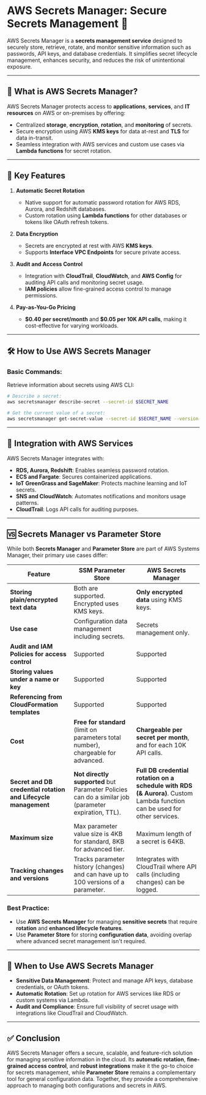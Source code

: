 # AWS Secrets Manager: Secure Secrets Management 🔐

AWS Secrets Manager is a **secrets management service** designed to securely store, retrieve, rotate, and monitor sensitive information such as passwords, API keys, and database credentials. It simplifies secret lifecycle management, enhances security, and reduces the risk of unintentional exposure.

---

## 🌟 **What is AWS Secrets Manager?**

AWS Secrets Manager protects access to **applications**, **services**, and **IT resources** on AWS or on-premises by offering:

- Centralized **storage**, **encryption**, **rotation**, and **monitoring** of secrets.
- Secure encryption using AWS **KMS keys** for data at-rest and **TLS** for data in-transit.
- Seamless integration with AWS services and custom use cases via **Lambda functions** for secret rotation.

---

## 🔄 **Key Features**

1. **Automatic Secret Rotation**

   - Native support for automatic password rotation for AWS RDS, Aurora, and Redshift databases.
   - Custom rotation using **Lambda functions** for other databases or tokens like OAuth refresh tokens.

2. **Data Encryption**

   - Secrets are encrypted at rest with AWS **KMS keys**.
   - Supports **Interface VPC Endpoints** for secure private access.

3. **Audit and Access Control**

   - Integration with **CloudTrail**, **CloudWatch**, and **AWS Config** for auditing API calls and monitoring secret usage.
   - **IAM policies** allow fine-grained access control to manage permissions.

4. **Pay-as-You-Go Pricing**
   - **\$0.40 per secret/month** and **\$0.05 per 10K API calls**, making it cost-effective for varying workloads.

---

## 🛠️ **How to Use AWS Secrets Manager**

### **Basic Commands:**

Retrieve information about secrets using AWS CLI:

```bash
# Describe a secret:
aws secretsmanager describe-secret --secret-id $SECRET_NAME

# Get the current value of a secret:
aws secretsmanager get-secret-value --secret-id $SECRET_NAME --version-stage AWSCURRENT
```

---

## 🔗 **Integration with AWS Services**

AWS Secrets Manager integrates with:

- **RDS, Aurora, Redshift**: Enables seamless password rotation.
- **ECS and Fargate**: Secures containerized applications.
- **IoT GreenGrass and SageMaker**: Protects machine learning and IoT secrets.
- **SNS and CloudWatch**: Automates notifications and monitors usage patterns.
- **CloudTrail**: Logs API calls for auditing purposes.

---

## 🆚 **Secrets Manager vs Parameter Store**

While both **Secrets Manager** and **Parameter Store** are part of AWS Systems Manager, their primary use cases differ:

| **Feature**                                                    | **SSM Parameter Store**                                                                             | **AWS Secrets Manager**                                                                                                   |
| -------------------------------------------------------------- | --------------------------------------------------------------------------------------------------- | ------------------------------------------------------------------------------------------------------------------------- |
| **Storing plain/encrypted text data**                          | Both are supported. Encrypted uses KMS keys.                                                        | **Only encrypted data** using KMS keys.                                                                                   |
| **Use case**                                                   | Configuration data management including secrets.                                                    | Secrets management only.                                                                                                  |
| **Audit and IAM Policies for access control**                  | Supported                                                                                           | Supported                                                                                                                 |
| **Storing values under a name or key**                         | Supported                                                                                           | Supported                                                                                                                 |
| **Referencing from CloudFormation templates**                  | Supported                                                                                           | Supported                                                                                                                 |
| **Cost**                                                       | **Free for standard** (limit on parameters total number), chargeable for advanced.                  | **Chargeable per secret per month**, and for each 10K API calls.                                                          |
| **Secret and DB credential rotation and Lifecycle management** | **Not directly supported** but Parameter Policies can do a similar job (parameter expiration, TTL). | **Full DB credential rotation on a schedule with RDS (& Aurora)**. Custom Lambda function can be used for other services. |
| **Maximum size**                                               | Max parameter value size is 4KB for standard, 8KB for advanced tier.                                | Maximum length of a secret is 64KB.                                                                                       |
| **Tracking changes and versions**                              | Tracks parameter history (changes) and can have up to 100 versions of a parameter.                  | Integrates with CloudTrail where API calls (including changes) can be logged.                                             |

### **Best Practice:**

- Use **AWS Secrets Manager** for managing **sensitive secrets** that require **rotation** and **enhanced lifecycle features**.
- Use **Parameter Store** for storing **configuration data**, avoiding overlap where advanced secret management isn't required.

---

## 🤔 **When to Use AWS Secrets Manager**

- **Sensitive Data Management**: Protect and manage API keys, database credentials, or OAuth tokens.
- **Automatic Rotation**: Set up rotation for AWS services like RDS or custom systems via Lambda.
- **Audit and Compliance**: Ensure full visibility of secret usage with integrations like CloudTrail and CloudWatch.

---

## ✅ **Conclusion**

AWS Secrets Manager offers a secure, scalable, and feature-rich solution for managing sensitive information in the cloud. Its **automatic rotation**, **fine-grained access control**, and **robust integrations** make it the go-to choice for secrets management, while **Parameter Store** remains a complementary tool for general configuration data. Together, they provide a comprehensive approach to managing both configurations and secrets in AWS.
